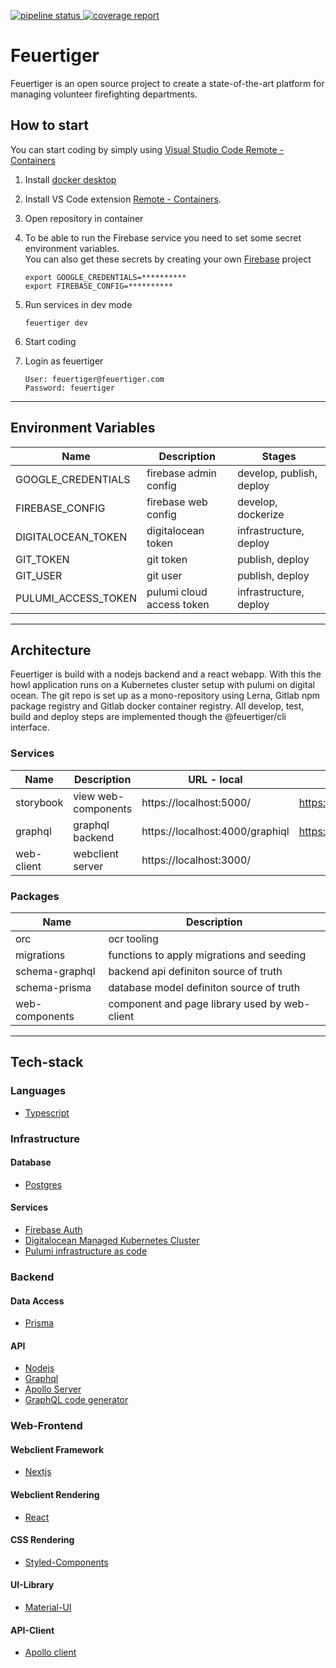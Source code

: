 <p>
    <a href="https://gitlab.com/feuertiger/feuertiger/-/commits/dev">
        <img alt="pipeline status" src="https://gitlab.com/feuertiger/feuertiger/badges/dev/pipeline.svg" />
    </a>
    <a href="https://gitlab.com/feuertiger/feuertiger/-/commits/dev">
        <img alt="coverage report" src="https://gitlab.com/feuertiger/feuertiger/badges/dev/coverage.svg" />
    </a>
</p>

# Feuertiger

Feuertiger is an open source project to create a state-of-the-art platform for managing volunteer firefighting departments.

## How to start

You can start coding by simply using [Visual Studio Code Remote - Containers ](https://code.visualstudio.com/docs/remote/containers)

1. Install [docker desktop](https://docs.docker.com/desktop/)
2. Install VS Code extension [Remote - Containers](https://marketplace.visualstudio.com/items?itemName=ms-vscode-remote.remote-containers).
3. Open repository in container
4. To be able to run the Firebase service you need to set some secret environment variables.<br/>
   You can also get these secrets by creating your own [Firebase](https://firebase.google.com/) project

    ```
    export GOOGLE_CREDENTIALS=**********
    export FIREBASE_CONFIG=**********
    ```

5. Run services in dev mode
    ```
    feuertiger dev
    ```
6. Start coding
7. Login as feuertiger
    ```
    User: feuertiger@feuertiger.com
    Password: feuertiger
    ```

---

## Environment Variables

| Name                | Description                 | Stages                   |
| ------------------- | --------------------------- | ------------------------ |
| GOOGLE_CREDENTIALS  | firebase admin config       | develop, publish, deploy |
| FIREBASE_CONFIG     | firebase web config         | develop, dockerize       |
| DIGITALOCEAN_TOKEN  | digitalocean token          | infrastructure, deploy   |
| GIT_TOKEN           | git token                   | publish, deploy          |
| GIT_USER            | git user                    | publish, deploy          |
| PULUMI_ACCESS_TOKEN | pulumi cloud access token   | infrastructure, deploy   |

---

## Architecture

Feuertiger is build with a nodejs backend and a react webapp.
With this the howl application runs on a Kubernetes cluster setup with pulumi on digital ocean.
The git repo is set up as a mono-repository using Lerna, Gitlab npm package registry and Gitlab docker container registry.
All develop, test, build and deploy steps are implemented though the @feuertiger/cli interface.

### Services

| Name       | Description         | URL - local                     | URL - dev                          |
| ---------- | ------------------- | ------------------------------- | ---------------------------------- |
| storybook  | view web-components | https://localhost:5000/         | https://dev.feuertiger.com/        |
| graphql    | graphql backend     | https://localhost:4000/graphiql | https://dev.feuertiger.com/graphql |
| web-client | webclient server    | https://localhost:3000/         |                                    |

### Packages

| Name           | Description                                   |
| -------------- | --------------------------------------------- |
| orc            | ocr tooling                                   |
| migrations     | functions to apply migrations and seeding     |
| schema-graphql | backend api definiton source of truth         |
| schema-prisma  | database model definiton source of truth      |
| web-components | component and page library used by web-client |

---

## Tech-stack

### Languages

-   [Typescript](https://www.typescriptlang.org/docs/home)

### Infrastructure

#### Database

-   [Postgres](https://www.postgresql.org/)

#### Services

-   [Firebase Auth](https://firebase.google.com/)
-   [Digitalocean Managed Kubernetes Cluster](https://www.digitalocean.com/products/kubernetes/)
-   [Pulumi infrastructure as code](https://app.pulumi.com/)

### Backend

#### Data Access

-   [Prisma](https://www.prisma.io/docs/)

#### API

-   [Nodejs](https://nodejs.org/en/docs/)
-   [Graphql](https://graphql.org/learn/)
-   [Apollo Server](https://www.apollographql.com/docs/apollo-server/)
-   [GraphQL code generator](https://graphql-code-generator.com/)

### Web-Frontend

#### Webclient Framework

-   [Nextjs](https://nextjs.org/)

#### Webclient Rendering

-   [React](https://reactjs.org/docs/getting-started.html)

#### CSS Rendering

-   [Styled-Components](https://styled-components.com/docs)

#### UI-Library

-   [Material-UI](https://material-ui.com/)

#### API-Client

-   [Apollo client](https://www.apollographql.com/docs/react/)
